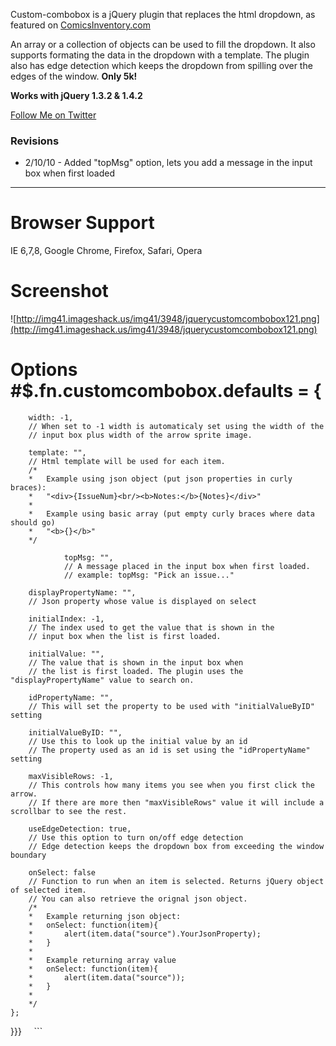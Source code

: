 Custom-combobox is a jQuery plugin that replaces the html dropdown, as featured on [ComicsInventory.com](http://www.ComicsInventory.com)

An array or a collection of objects can be used to fill the dropdown.
It also supports formating the data in the dropdown with a template. The plugin also has edge detection which keeps the dropdown from spilling over the edges of the window. **Only 5k!**

**Works with jQuery 1.3.2 & 1.4.2**

[Follow Me on Twitter](https://twitter.com/Donny_V)

### Revisions ###
  * 2/10/10 - Added "topMsg" option, lets you add a message in the input box when first loaded


---

# **Browser Support** #
IE 6,7,8, Google Chrome, Firefox, Safari, Opera

# **Screenshot** #
![http://img41.imageshack.us/img41/3948/jquerycustomcombobox121.png](http://img41.imageshack.us/img41/3948/jquerycustomcombobox121.png)

# **Options** #$.fn.customcombobox.defaults = {
		width: -1,
		// When set to -1 width is automaticaly set using the width of the 
		// input box plus width of the arrow sprite image.
		
		template: "",
		// Html template will be used for each item.
		/*	
		*   Example using json object (put json properties in curly braces):
		*	"<div>{IssueNum}<br/><b>Notes:</b>{Notes}</div>"
		*
		*   Example using basic array (put empty curly braces where data should go)
		*   "<b>{}</b>"
		*/
                
                topMsg: "",
                // A message placed in the input box when first loaded.
                // example: topMsg: "Pick an issue..."

		displayPropertyName: "",
		// Json property whose value is displayed on select
		
		initialIndex: -1,
		// The index used to get the value that is shown in the 
		// input box when the list is first loaded.
		
		initialValue: "",
		// The value that is shown in the input box when 
		// the list is first loaded. The plugin uses the "displayPropertyName" value to search on.
		
		idPropertyName: "",
		// This will set the property to be used with "initialValueByID" setting
		
		initialValueByID: "",
		// Use this to look up the initial value by an id
		// The property used as an id is set using the "idPropertyName" setting
		
		maxVisibleRows: -1,
		// This controls how many items you see when you first click the arrow. 
		// If there are more then "maxVisibleRows" value it will include a scrollbar to see the rest.
		
		useEdgeDetection: true,
		// Use this option to turn on/off edge detection
		// Edge detection keeps the dropdown box from exceeding the window boundary
		
		onSelect: false
		// Function to run when an item is selected. Returns jQuery object of selected item. 
		// You can also retrieve the orignal json object.
		/*
		*	Example returning json object:
		*	onSelect: function(item){
		*		alert(item.data("source").YourJsonProperty);
		*	}
		*	
		*	Example returning array value
		*	onSelect: function(item){
		*		alert(item.data("source"));
		*	}
		*	
		*/
	};      
}}}     ```